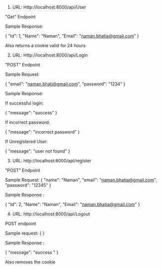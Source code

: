 1. URL: Http://localhost:8000/api/User

"Get" Endpoint

Sample Response: 

{
    "Id": 1,
    "Name": "Naman",
    "Email": "naman.bhatia@gmail.com"
}

Also returns a cookie valid for 24 hours

2. URL: Http://localhost:8000/api/Login

"POST" Endpoint

Sample Request: 

{
    "email": "naman.bhati@gmail.com",
    "password": "1234"
}

Sample Response:

If successful login:

{
    "message": "success"
}

If incorrect password:

{
    "message": "incorrect password"
}

If Unregistered User:

{
    "message": "user not found"
}


3. URL: http://localhost:8000/api/register


"POST" Endpoint

Sample Request: 
{
    "name": "Naman",
    "email": "naman.bhatia@gmail.com",
    "password": "12345"
}

Sample Response : 

{
    "Id": 2,
    "Name": "Naman",
    "Email": "naman.bhatia@gmail.com"
}

4. URL: http://localhost:8000/api/Logout

POST endpoint

Sample request: 
{
}

Sample Response :

{
    "message": "success "
}

Also removes the cookie 
